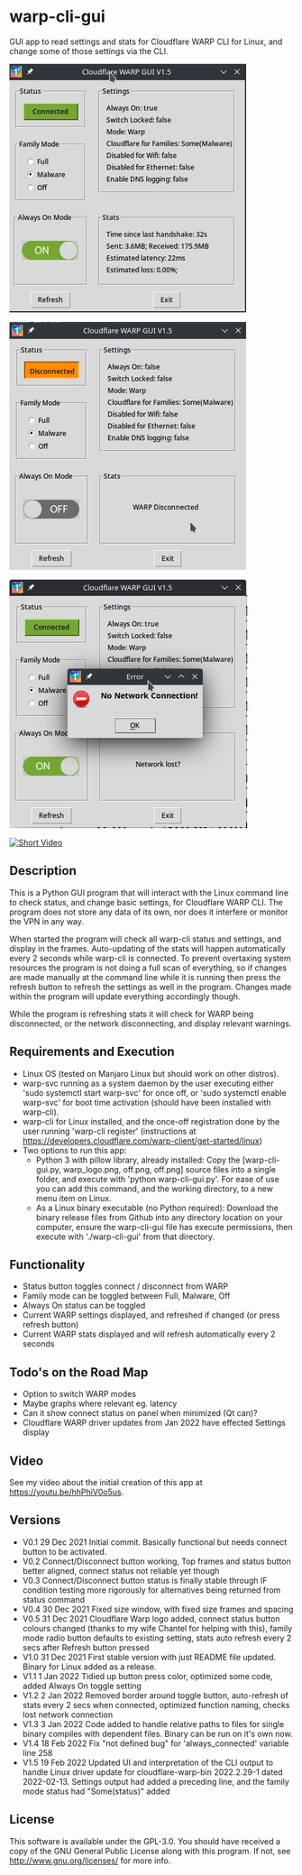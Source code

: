 # warp-cli-gui
<p>GUI app to read settings and stats for Cloudflare WARP CLI for Linux, and change some of those settings via the CLI.</p>

![Screenshot Connected](assets/screenshot_connected.jpg)

![Screenshot Disconnected](assets/screenshot_disconnected.jpg)

![Screenshot Lost Network](assets/screenshot_nonetwork.jpg)

[![Short Video](https://img.youtube.com/vi/MtlUrAmhWzI/0.jpg)](https://www.youtube.com/watch?v=MtlUrAmhWzI)

## Description
<p>This is a Python GUI program that will interact with the Linux command line to check status, and change basic settings, for Cloudflare WARP CLI. The program does not store any data of its own, nor does it interfere or monitor the VPN in any way.</p>

<p>When started the program will check all warp-cli status and settings, and display in the frames. Auto-updating of the stats will happen automatically every 2 seconds while warp-cli is connected. To prevent overtaxing system resources the program is not doing a full scan of everything, so if changes are made manually at the command line while it is running then press the refresh button to refresh the settings as well in the program. Changes made within the program will update everything accordingly though.</p>

<p>While the program is refreshing stats it will check for WARP being disconnected, or the network disconnecting, and display relevant warnings.</p>

## Requirements and Execution
- Linux OS (tested on Manjaro Linux but should work on other distros).
- warp-svc running as a system daemon by the user executing either 'sudo systemctl start warp-svc' for once off, or 'sudo systemctl enable warp-svc' for boot time activation (should have been installed with warp-cli).
- warp-cli for Linux installed, and the once-off registration done by the user running 'warp-cli register' (instructions at https://developers.cloudflare.com/warp-client/get-started/linux)
- Two options to run this app:
  - Python 3 with pillow library, already installed: Copy the [warp-cli-gui.py, warp_logo.png, off.png, off.png] source files into a single folder, and execute with 'python warp-cli-gui.py'. For ease of use you can add this command, and the working directory, to a new menu item on Linux.
  - As a Linux binary executable (no Python required): Download the binary release files from Github into any directory location on your computer, ensure the warp-cli-gui file has execute permissions, then execute with './warp-cli-gui' from that directory.

## Functionality
- Status button toggles connect / disconnect from WARP
- Family mode can be toggled between Full, Malware, Off
- Always On status can be toggled
- Current WARP settings displayed, and refreshed if changed (or press refresh button)
- Current WARP stats displayed and will refresh automatically every 2 seconds

## Todo's on the Road Map
- Option to switch WARP modes
- Maybe graphs where relevant eg. latency
- Can it show connect status on panel when minimized (Qt can)?
- Cloudflare WARP driver updates from Jan 2022 have effected Settings display

## Video
See my video about the initial creation of this app at https://youtu.be/hhPhiV0o5us.

## Versions
- V0.1 29 Dec 2021 Initial commit. Basically functional but needs connect button to be activated.
- V0.2 Connect/Disconnect button working, Top frames and status button better aligned, connect status not reliable yet though
- V0.3 Connect/Disconnect button status is finally stable through IF condition testing more rigorously for alternatives being returned from status command
- V0.4 30 Dec 2021 Fixed size window, with fixed size frames and spacing
- V0.5 31 Dec 2021 Cloudflare Warp logo added, connect status button colours changed (thanks to my wife Chantel for helping with this), family mode radio button defaults to existing setting, stats auto refresh every 2 secs after Refresh button pressed
- V1.0 31 Dec 2021 First stable version with just README file updated. Binary for Linux added as a release.
- V1.1 1 Jan 2022 Tidied up button press color, optimized some code, added Always On toggle setting
- V1.2 2 Jan 2022 Removed border around toggle button, auto-refresh of stats every 2 secs when connected, optimized function naming, checks lost network connection
- V1.3 3 Jan 2022 Code added to handle relative paths to files for single binary compiles with dependent files. Binary can be run on it's own now.
- V1.4 18 Feb 2022 Fix "not defined bug" for 'always_connected' variable line 258
- V1.5 19 Feb 2022 Updated UI and interpretation of the CLI output to handle Linux driver update for cloudflare-warp-bin 2022.2.29-1 dated 2022-02-13. Settings output had added a preceding line, and the family mode status had "Some(status)" added

## License
This software is available under the GPL-3.0. You should have received a copy of the GNU General Public License along with this program.  If not, see <http://www.gnu.org/licenses/> for more info.